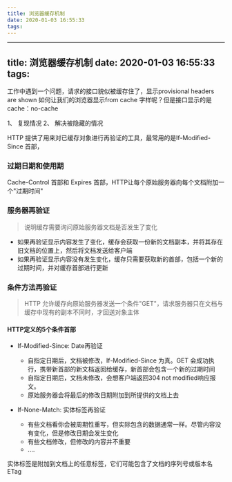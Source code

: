 ```yaml
---
title: 浏览器缓存机制
date: 2020-01-03 16:55:33
tags:
---
```

---
title: 浏览器缓存机制
date: 2020-01-03 16:55:33
tags:
---

工作中遇到一个问题，请求的接口貌似被缓存住了，显示provisional headers are shown
如何让我们的浏览器显示from cache 字样呢？但是接口显示的是cache：no-cache

1、 复现情况
2、 解决被隐藏的情况

HTTP 提供了用来对已缓存对象进行再验证的工具，最常用的是If-Modified-Since 首部，

### 过期日期和使用期
Cache-Control 首部和 Expires 首部，HTTP让每个原始服务器向每个文档附加一个"过期时间"

### 服务器再验证
> 说明缓存需要询问原始服务器文档是否发生了变化

- 如果再验证显示内容发生了变化，缓存会获取一份新的文档副本，并将其存在旧文档的位置上，然后将文档发送给客户端
- 如果再验证显示内容没有发生变化，缓存只需要获取新的首部，包括一个新的过期时间，并对缓存首部进行更新

### 条件方法再验证
> HTTP 允许缓存向原始服务器发送一个条件"GET"，请求服务器只在文档与缓存中现有的副本不同时，才回送对象主体

#### HTTP定义的5个条件首部

- If-Modified-Since:<date> Date再验证
   - 自指定日期后，文档被修改，If-Modified-Since 为真。GET 会成功执行，携带新首部的新文档返回给缓存，新首部会包含一个新的过期时间
   - 自指定日期后，文档未修改，会想客户端返回304 not modified响应报文。
   - 原始服务器会将最后的修改日期附加到所提供的文档上去

- If-None-Match:<tags> 实体标签再验证
   - 有些文档看你会被周期性重写，但实际包含的数据通常一样。尽管内容没有变化，但是修改日期会发生变化
   - 有些文档修改，但修改的内容并不重要
   - ....

实体标签是附加到文档上的任意标签，它们可能包含了文档的序列号或版本名 ETag

